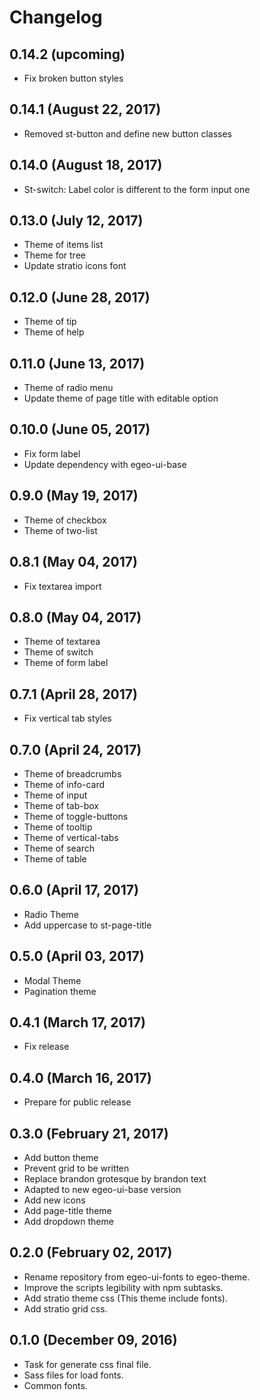# Changelog

## 0.14.2 (upcoming)
* Fix broken button styles

## 0.14.1 (August 22, 2017)

* Removed st-button and define new button classes

## 0.14.0 (August 18, 2017)

* St-switch: Label color is different to the form input one

## 0.13.0 (July 12, 2017)

* Theme of items list
* Theme for tree
* Update stratio icons font

## 0.12.0 (June 28, 2017)

* Theme of tip
* Theme of help

## 0.11.0 (June 13, 2017)

* Theme of radio menu
* Update theme of page title with editable option

## 0.10.0 (June 05, 2017)

* Fix form label
* Update dependency with egeo-ui-base

## 0.9.0 (May 19, 2017)

* Theme of checkbox
* Theme of two-list

## 0.8.1 (May 04, 2017)

* Fix textarea import

## 0.8.0 (May 04, 2017)

* Theme of textarea
* Theme of switch
* Theme of form label

## 0.7.1 (April 28, 2017)

* Fix vertical tab styles

## 0.7.0 (April 24, 2017)

* Theme of breadcrumbs
* Theme of info-card
* Theme of input
* Theme of tab-box
* Theme of toggle-buttons
* Theme of tooltip
* Theme of vertical-tabs
* Theme of search
* Theme of table


## 0.6.0 (April 17, 2017)

* Radio Theme
* Add uppercase to st-page-title

## 0.5.0 (April 03, 2017)

* Modal Theme
* Pagination theme

## 0.4.1 (March 17, 2017)

* Fix release

## 0.4.0 (March 16, 2017)

* Prepare for public release

## 0.3.0 (February 21, 2017)

* Add button theme
* Prevent grid to be written
* Replace brandon grotesque by brandon text
* Adapted to new egeo-ui-base version
* Add new icons
* Add page-title theme
* Add dropdown theme

## 0.2.0 (February 02, 2017)

* Rename repository from egeo-ui-fonts to egeo-theme.
* Improve the scripts legibility with npm subtasks.
* Add stratio theme css (This theme include fonts).
* Add stratio grid css.

## 0.1.0 (December 09, 2016)

* Task for generate css final file.
* Sass files for load fonts.
* Common fonts.
